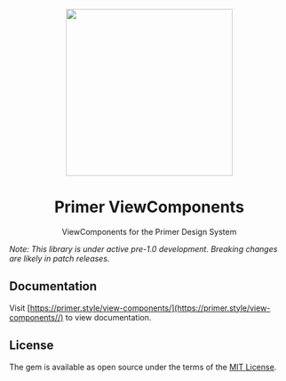 <p align="center">
  <img width="300px" src="/static/assets/readme-components.png">
</p>

<h1 align="center">Primer ViewComponents</h1>

<p align="center">ViewComponents for the Primer Design System</p>

_Note: This library is under active pre-1.0 development. Breaking changes are likely in patch releases._

## Documentation

Visit [https://primer.style/view-components/](https://primer.style/view-components//) to view documentation.

## License

The gem is available as open source under the terms of the [MIT License](https://opensource.org/licenses/MIT).

